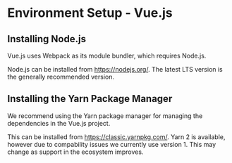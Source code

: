 # Environment Setup - Vue.js

## Installing Node.js

Vue.js uses Webpack as its module bundler, which requires Node.js.

Node.js can be installed from https://nodejs.org/. The latest LTS version is the generally recommended version.

## Installing the Yarn Package Manager

We recommend using the Yarn package manager for managing the dependencies in the Vue.js project.

This can be installed from https://classic.yarnpkg.com/. Yarn 2 is available, however due to compability issues we currently use version 1. This may change as support in the ecosystem improves.
